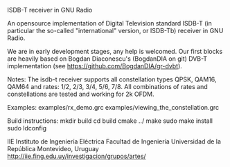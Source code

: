 ISDB-T receiver in GNU Radio

An opensource implementation of Digital Television standard ISDB-T
(in particular the so-called "international" version, or ISDB-Tb)
receiver in GNU Radio.

We are in early development stages, any help is welcomed.
Our first blocks are heavily based on Bogdan Diaconescu's (BogdanDIA on git) DVB-T implementation (see https://github.com/BogdanDIA/gr-dvbt). 

Notes:
    The isdb-t receiver supports all constellation types QPSK, QAM16, QAM64 and rates: 1/2, 2/3, 3/4, 5/6, 7/8.
    All combinations of rates and constellations are tested and working for 2k OFDM.

Examples:
    examples/rx_demo.grc
    examples/viewing_the_constellation.grc

Build instructions:
    mkdir build
    cd build
    cmake ../
    make
    sudo make install
    sudo ldconfig

IIE Instituto de Ingeniería Eléctrica
Facultad de Ingeniería
Universidad de la República
Montevideo, Uruguay
http://iie.fing.edu.uy/investigacion/grupos/artes/

